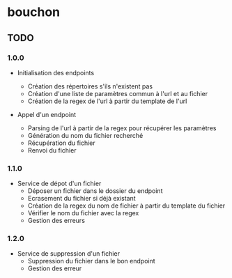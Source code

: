 # bouchon

## TODO

### 1.0.0

* Initialisation des endpoints
    * Création des répertoires s'ils n'existent pas
    * Création d'une liste de paramètres commun à l'url et au fichier
    * Création de la regex de l'url à partir du template de l'url
    
* Appel d'un endpoint
    * Parsing de l'url à partir de la regex pour récupérer les paramètres
    * Génération du nom du fichier recherché
    * Récupération du fichier
    * Renvoi du fichier

### 1.1.0

* Service de dépot d'un fichier
    * Déposer un fichier dans le dossier du endpoint
    * Ecrasement du fichier si déjà existant
    * Création de la regex du nom de fichier à partir du template du fichier
    * Vérifier le nom du fichier avec la regex
    * Gestion des erreurs

### 1.2.0

* Service de suppression d'un fichier
    * Suppression du fichier dans le bon endpoint
    * Gestion des erreur